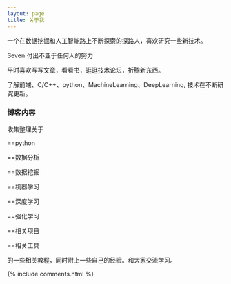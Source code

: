 ```yaml
---
layout: page
title: 关于我 
---
```


一个在数据挖掘和人工智能路上不断探索的探路人，喜欢研究一些新技术。
<p>
Seven:付出不亚于任何人的努力
<p>
平时喜欢写写文章，看看书，逛逛技术论坛，折腾新东西。
<p>
了解前端、C/C++、python、MachineLearning、DeepLearning, 技术在不断研究更新。

<p>

<h3> 博客内容 </h3>  

<p>

收集整理关于
<p>
==python 
<p>
==数据分析 
<p>
==数据挖掘
<p> 
==机器学习 
<p>
==深度学习 
<p>
==强化学习 
<p>
==相关项目
<p>
==相关工具
<p>
的一些相关教程，同时附上一些自己的经验。和大家交流学习。

<p> 

<p> 

<p> 


{% include comments.html %}

